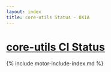 ```yaml
---
layout: index
title: core-utils Status - 0X1A
---
```


<div class="row">
    <div class="col-lg-12 section">
	<h1 class="section-heading"><a href="https://github.com/0X1A/core-utils">core-utils CI Status</a></h1>
	{% include motor-include-index.md %}
    </div>
</div>
